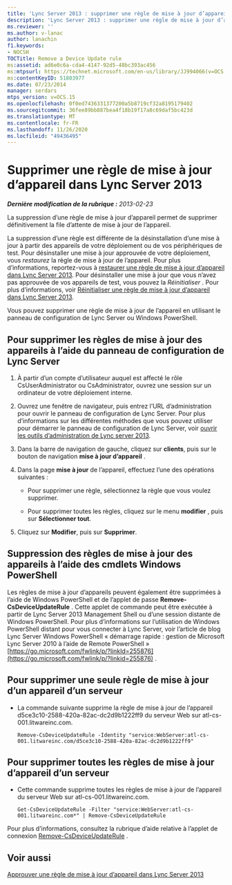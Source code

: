 ```yaml
---
title: 'Lync Server 2013 : supprimer une règle de mise à jour d’appareil'
description: 'Lync Server 2013 : supprimer une règle de mise à jour d’appareil.'
ms.reviewer: ''
ms.author: v-lanac
author: lanachin
f1.keywords:
- NOCSH
TOCTitle: Remove a Device Update rule
ms:assetid: ad6e0c6a-cda4-4147-92d5-48bc393ac456
ms:mtpsurl: https://technet.microsoft.com/en-us/library/JJ994066(v=OCS.15)
ms:contentKeyID: 51803977
ms.date: 07/23/2014
manager: serdars
mtps_version: v=OCS.15
ms.openlocfilehash: 0f0ed7436331377200a5b8719cf32a8195179402
ms.sourcegitcommit: 36fee89bb887bea4f18b19f17a8c69daf5bc423d
ms.translationtype: MT
ms.contentlocale: fr-FR
ms.lasthandoff: 11/26/2020
ms.locfileid: "49436495"
---
```

# <a name="remove-a-device-update-rule-in-lync-server-2013"></a>Supprimer une règle de mise à jour d’appareil dans Lync Server 2013

<div data-xmlns="http://www.w3.org/1999/xhtml">

<div class="topic" data-xmlns="http://www.w3.org/1999/xhtml" data-msxsl="urn:schemas-microsoft-com:xslt" data-cs="https://msdn.microsoft.com/">

<div data-asp="https://msdn2.microsoft.com/asp">



</div>

<div id="mainSection">

<div id="mainBody">

<span> </span>

_**Dernière modification de la rubrique :** 2013-02-23_

La suppression d’une règle de mise à jour d’appareil permet de supprimer définitivement la file d’attente de mise à jour de l’appareil.

La suppression d’une règle est différente de la désinstallation d’une mise à jour à partir des appareils de votre déploiement ou de vos périphériques de test. Pour désinstaller une mise à jour approuvée de votre déploiement, vous *restaurez* la règle de mise à jour de l’appareil. Pour plus d’informations, reportez-vous à [restaurer une règle de mise à jour d’appareil dans Lync Server 2013](lync-server-2013-restore-a-device-update-rule.md). Pour désinstaller une mise à jour que vous n’avez pas approuvée de vos appareils de test, vous pouvez la *Réinitialiser* . Pour plus d’informations, voir [Réinitialiser une règle de mise à jour d’appareil dans Lync Server 2013](lync-server-2013-reset-a-device-update-rule.md).

Vous pouvez supprimer une règle de mise à jour de l’appareil en utilisant le panneau de configuration de Lync Server ou Windows PowerShell.

<div>

## <a name="to-remove-device-update-rules-by-using-lync-server-control-panel"></a>Pour supprimer les règles de mise à jour des appareils à l’aide du panneau de configuration de Lync Server

1.  À partir d’un compte d’utilisateur auquel est affecté le rôle CsUserAdministrator ou CsAdministrator, ouvrez une session sur un ordinateur de votre déploiement interne.

2.  Ouvrez une fenêtre de navigateur, puis entrez l’URL d’administration pour ouvrir le panneau de configuration de Lync Server. Pour plus d’informations sur les différentes méthodes que vous pouvez utiliser pour démarrer le panneau de configuration de Lync Server, voir [ouvrir les outils d’administration de Lync server 2013](lync-server-2013-open-lync-server-administrative-tools.md).

3.  Dans la barre de navigation de gauche, cliquez sur **clients**, puis sur le bouton de navigation **mise à jour d’appareil** .

4.  Dans la page **mise à jour** de l’appareil, effectuez l’une des opérations suivantes :
    
      - Pour supprimer une règle, sélectionnez la règle que vous voulez supprimer.
    
      - Pour supprimer toutes les règles, cliquez sur le menu **modifier** , puis sur **Sélectionner tout**.

5.  Cliquez sur **Modifier**, puis sur **Supprimer**.

</div>

<div>

## <a name="removing-device-update-rules-by-using-windows-powershell-cmdlets"></a>Suppression des règles de mise à jour des appareils à l’aide des cmdlets Windows PowerShell

Les règles de mise à jour d’appareils peuvent également être supprimées à l’aide de Windows PowerShell et de l’applet de passe **Remove-CsDeviceUpdateRule** . Cette applet de commande peut être exécutée à partir de Lync Server 2013 Management Shell ou d’une session distante de Windows PowerShell. Pour plus d’informations sur l’utilisation de Windows PowerShell distant pour vous connecter à Lync Server, voir l’article de blog Lync Server Windows PowerShell « démarrage rapide : gestion de Microsoft Lync Server 2010 à l’aide de Remote PowerShell » [https://go.microsoft.com/fwlink/p/?linkId=255876](https://go.microsoft.com/fwlink/p/?linkid=255876) .

<div>

## <a name="to-remove-a-single-device-update-rule-from-a-server"></a>Pour supprimer une seule règle de mise à jour d’un appareil d’un serveur

  - La commande suivante supprime la règle de mise à jour de l’appareil d5ce3c10-2588-420a-82ac-dc2d9b1222ff9 du serveur Web sur atl-cs-001.litwareinc.com.
    
        Remove-CsDeviceUpdateRule -Identity "service:WebServer:atl-cs-001.litwareinc.com/d5ce3c10-2588-420a-82ac-dc2d9b1222ff9"

</div>

<div>

## <a name="to-remove-all-the-device-update-rules-from-a-server"></a>Pour supprimer toutes les règles de mise à jour d’appareil d’un serveur

  - Cette commande supprime toutes les règles de mise à jour de l’appareil du serveur Web sur atl-cs-001.litwareinc.com.
    
        Get-CsDeviceUpdateRule -Filter "service:WebServer:atl-cs-001.litwareinc.com*" | Remove-CsDeviceUpdateRule

</div>

Pour plus d’informations, consultez la rubrique d’aide relative à l’applet de connexion [Remove-CsDeviceUpdateRule](https://docs.microsoft.com/powershell/module/skype/Remove-CsDeviceUpdateRule) .

</div>

<div>

## <a name="see-also"></a>Voir aussi


[Approuver une règle de mise à jour d’appareil dans Lync Server 2013](lync-server-2013-approve-a-device-update-rule.md)  
  

</div>

</div>

<span> </span>

</div>

</div>

</div>

